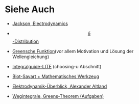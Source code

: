 # Siehe Auch

- [Jackson, Electrodynamics](https://ia801603.us.archive.org/7/items/ClassicalElectrodynamics/Jackson-ClassicalElectrodynamics.pdf " JACKSON EDYN")

- [$$\delta$$-Distribution](http://www.physik.uni-halle.de/~tpobx/deltafkt.pdf "Delta-Distribution")

- [Greensche Funktion](https://de.wikipedia.org/wiki/Greensche_Funktion "Greensche Funktion")(vor allem Motivation und Lösung der Wellengleichung)

- [Integralguide-LITE](http://math.hws.edu/eking/CalculusII/usubguidelines "Integralguide-Lite") (choosing-u Abschnitt)

- [Biot-Savart + Mathematisches Werkzeug](https://www.uni-kassel.de/eecs/uploads/media/Skript_Teil3.pdf "Biot-Savart+Tools")

- [Elektrodynamik-Überblick, Alexander Altland](http://www.thp.uni-koeln.de/alexal/pdf/electrodynamics.pdf "alexal")

- [Wegintegrale, Greens-Theorem (Aufgaben)](http://www.maths.gla.ac.uk/~cc/2A/2A_notes/2A_chap5.pdf "Aufgaben, Greens-Theorem, Wegintegrale")

